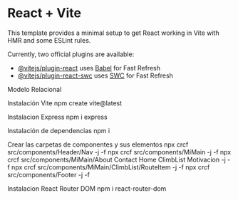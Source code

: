 # React + Vite

This template provides a minimal setup to get React working in Vite with HMR and some ESLint rules.

Currently, two official plugins are available:

- [@vitejs/plugin-react](https://github.com/vitejs/vite-plugin-react/blob/main/packages/plugin-react/README.md) uses [Babel](https://babeljs.io/) for Fast Refresh
- [@vitejs/plugin-react-swc](https://github.com/vitejs/vite-plugin-react-swc) uses [SWC](https://swc.rs/) for Fast Refresh


Modelo Relacional

Instalación Vite
npm create vite@latest

Instalacion Express
npm i express

Instalación de dependencias
npm i

Crear las carpetas de componentes y sus elementos
npx crcf src/components/Header/Nav -j -f
npx crcf src/components/MiMain -j -f
npx crcf src/components/MiMain/About Contact Home ClimbList Motivacion -j -f
npx crcf src/components/MiMain/ClimbList/RouteItem -j -f
npx crcf src/components/Footer -j -f

Instalacion React Router DOM
npm i react-router-dom
